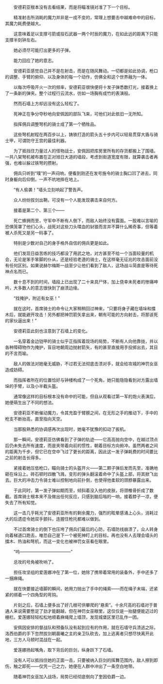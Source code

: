 　　安德莉亚根本没有去看结果，而是将瞄准镜对准了下一个目标。

　　精准射击所消耗的魔力并非是一成不变的，常理上想要击中越难命中的目标，其魔力耗费便越大。

　　这意味着足以支撑弓箭或投石武器一两个时辰的魔力，在如此远的距离下只能支撑半刻钟左右。

　　她必须尽可能打出更多的子弹。

　　能力回应了她的意志。

　　安德莉亚感觉自己并不是在射击，而是在随风舞动。一切都是如此协调，枪口的调整、手臂的俯仰、以及身体的每一个动作，仿佛全和这个世界融为一体。

　　以每次呼吸开火一次的频率，安德莉亚很快便将十发子弹悉数打光，接着换上了一条新的弹夹。整个过程行云流水，彷如一场胸有成竹的表演般。

　　然而石墙上方却远没有这么轻松了。

　　死神正在争分夺秒地向安佩因的部队飞来，可他们对此依旧一无所知。

　　指挥佣兵调整弩机的骑士成了第一个牺牲品。

　　这些弩机射程在两百步以上，铸铁打造的箭头五十步内可以轻易贯穿大盾与骑士甲，可谓防守王宫的最佳利器。

　　为了抵挡住力量过人的怪物战士，安佩因把库房里所有的存货都搬上了围墙。一共八架弩机被布置在正对旭日大道的墙段，考虑到街道宽度有限，就算袭击者再强，也难以躲过铁弩的攒射。

　　佣兵只听到“噗”的一声闷响，便看到刚还在发号施令的骑士胸口凹了进去，同时身躯向后仰倒，一声不吭地摔在地上。

　　“有人偷袭！”墙头立刻响起了警告声。

　　众人纷纷拔剑出鞘，可没有一个人能发现袭击来自何方。

　　接着是第二个、第三个——

　　死亡蜂拥而至，守军中不断有人倒下，而敌人始终没有露面。一股难以言喻的恐惧笼罩了他们心头，战死对这些刀头喋血的豺狼而言并不算什么稀奇事，但等着被人杀死又是另一码事了。

　　特别是少数对自己的身手格外自信的佣兵更是如此。

　　他们发现日益苦练的技巧都没了用武之地，对方甚至不给一个当面较量的机会，无论是笨手笨脚的仆从，还是经验老道的骑士，在这样毫无征兆的攻击面前没有任何区别。如果说赫尔梅斯一战至少让他们看到了敌人，这场战斗简直是等待死神点名而已。

　　数十息不到的时间，墙段上已出现了二十来具尸体，加上侥幸未死者的惨痛呻吟，大多数人的意志很快到了崩溃边缘。

　　“找掩护，附近有女巫！”

　　就在这时，首席骑士的命令让大家稍稍回过神来，“只要将身子藏在墙垛和擂木后，就能避开攻击！另外都把神罚箭矢拿出来，朝有可能的方向射击，将那该死的家伙逼出来！”

　　安德莉亚此刻也注意到了石墙上的变化。

　　一名穿着金边铠甲的骑士似乎正指挥着现场的局势，不断有人向他靠拢，并以各种障碍物作为掩护，盲目地朝周边抛射箭矢，有的甚至直接用手投掷出去，其目的不言而喻。

　　敌人的做法对她毫无威胁，不过若无法彻底击溃对手，就会给攻城的神罚女巫造成妨碍。

　　而指挥者所在的位置恰好与钟楼构成了一个死角，她只能隐隐看到对方露出墙垛的手臂，以及小半截头盔。

　　通常像这样的目标根本没有命中的可能，但自从观看过第一军的炮火表演后，她便萌生出了不同的想法。

　　安德莉亚不断催动魔力，令其充盈于臂膀之间，在无形之手的推动下，手中的枪支不断抬高，直至指向天空。

　　当那股熟悉的协调感再次出现时，她毫不犹豫的扣动了扳机。

　　那一瞬间，安德莉亚仿佛看到了子弹的轨迹——它高高抛向空中，在越过顶点后仍未失去所有速度，而是夹带着向前的惯性，朝着目标方向俯冲。虽然两者之间的距离为千步，但它已在空中飞过了更长的距离，因此这一发子弹耗费的时间要比之前的射击长得多。

　　紧接着她压低枪口，瞄向骑士的头盔开火——第二颗子弹后发而先至，准确地砸在垛沿上。砖石顿时四散飞溅，变形的弹头翻滚着命中了头盔上部，将其掀飞出去。巨大的冲击力令骑士难以控制地向前扑倒，也使得他柔软的颈脖暴露出来。

　　于此同时，第一发子弹如期而至，倾斜着没入他的皮肤，将颈椎骨折成了数截。首席骑士根本来不及做出任何反应，只感到脑后嗡的一响，接着脖子一凉，便失去了所有知觉。

　　这一击几乎耗光了安德莉亚所有的剩余魔力，强烈的眩晕感涌上心头，消耗过大的后遗症令她双手颤抖，连握住枪托都难以做到。

　　不过首席骑士的倒下也压垮了佣兵们最后的心防，石墙防线崩溃了，众人转身向着梯道口跑去，唯恐自己是下一个被死神盯上的目标。再也没有人去理会墙头的擂木、热油和弩机，而这一变化也被神罚女巫看在眼里。

　　“呜————————————”

　　总攻的号角被吹响了。

　　担任攻坚组的爱莲娜冲在了第一位，她除了携带着常用的装备外，手中还多了一捆麻绳。

　　就在快要接近墙脚的瞬间，她用力抛出了手中的绳索——而在绳子末端，还紧紧的绑着一个四角型的弯钩。

　　片刻之后，石墙上便多出了好几根可供攀爬的“悬索”。十余尺高的石墙对于普通人来说需要憋足了劲才能翻越，但在神罚女巫眼里，这仅仅是一抬腿便能迈过的栅栏。爱莲娜轻轻松松地顺着麻绳爬上墙顶，发现城堡区里已乱作一团。

　　安佩因安排的督战队和预备队没有起到应有的作用，就在石墙守兵溃逃之际，洛西伯爵的手下忽然拔剑朝晨曦之主的亲卫队砍去，加上逃离者只想尽快离开此地，三方人马顿时混战在一起。

　　爱莲娜扬起嘴角，取下背后的巨剑，纵身跃下了石墙。

　　没有人可以抵挡住她的正面一击，只要被纳入巨剑的挥舞范围内，敌人擦到即伤，触之即死——仅凭一己之力，她便在人群中冲出了一条空白地带。

　　随着神罚女巫加入战场，局势已经彻底倒向了奎因伯爵一边。
